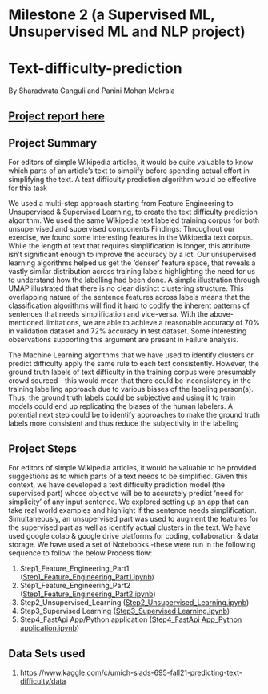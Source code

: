 # Milestone 2 (a Supervised ML, Unsupervised ML and NLP project)
# Text-difficulty-prediction
By Sharadwata Ganguli and Panini Mohan Mokrala

## <a href="https://github.com/s-ganguli/Text-difficulty-prediction/blob/main/SIADS695_MIlestone2_Project_Report_Team10_Final.pdf"> Project report here</a>


## Project Summary
For editors of simple Wikipedia articles, it would be quite valuable to know which parts of an article’s text to simplify before spending actual effort in simplifying the text. A text difficulty prediction algorithm would be effective for this task

We used a multi-step approach starting from Feature Engineering to Unsupervised & Supervised Learning, to create the text difficulty prediction algorithm. We used the
same Wikipedia text labeled training corpus for both unsupervised and supervised components Findings: Throughout our exercise, we found some interesting features in the Wikipedia text corpus. While the length of text that requires simplification is longer, this attribute isn’t significant enough to improve the accuracy by a lot. Our unsupervised learning algorithms helped us get the ‘denser’ feature space, that reveals a vastly similar distribution across training labels highlighting the need for us to understand how the labelling had been done. A simple illustration through UMAP illustrated that there is no clear distinct clustering structure. This overlapping nature of the sentence features across labels means that the classification algorithms will find it hard to codify the inherent patterns of sentences that
needs simplification and vice-versa. With the above-mentioned limitations, we are able to achieve a reasonable accuracy of 70% in validation dataset and 72% accuracy in test dataset. Some interesting observations supporting this argument are present in Failure analysis.

The Machine Learning algorithms that we have used to identify clusters or predict difficulty apply the same rule to each text consistently. However, the ground truth labels of text difficulty in the training corpus were presumably crowd sourced - this would mean that there could be inconsistency in the training labelling approach due to various biases of the labeling person(s). Thus, the ground truth labels could be subjective and using it to train models could end up replicating the biases of the human labelers. A potential next step could be to identify approaches to make the ground truth labels more consistent and thus reduce the subjectivity in the labeling

## Project Steps
For editors of simple Wikipedia articles, it would be valuable to be provided suggestions as to which parts of a text needs to be simplified. Given this context, we have developed a text difficulty prediction model (the supervised part) whose objective will be to accurately predict ‘need for simplicity’ of any input sentence. We explored setting up an app that can take real world examples and highlight if the sentence needs simplification. Simultaneously, an unsupervised part was used to augment the features for the supervised part as well as identify actual clusters in the text. We have used google colab & google drive platforms for coding, collaboration & data storage. We have used a set of Notebooks -these were run in the following sequence to follow the below Process flow:

1. Step1_Feature_Engineering_Part1 (<a href="https://github.com/s-ganguli/Text-difficulty-prediction/blob/main/Step1_Feature_Engineering_Part1.ipynb">Step1_Feature_Engineering_Part1.ipynb</a>)
2. Step1_Feature_Engineering_Part2 (<a href="https://github.com/s-ganguli/Text-difficulty-prediction/blob/main/Step1_Feature_Engineering_Part2.ipynb">Step1_Feature_Engineering_Part2.ipynb</a>)
3. Step2_Unsupervised_Learning (<a href="https://github.com/s-ganguli/Text-difficulty-prediction/blob/main/Step2_Unsupervised_Learning.ipynb">Step2_Unsupervised_Learning.ipynb</a>)
4. Step3_Supervised Learning (<a href="https://github.com/s-ganguli/Text-difficulty-prediction/blob/main/Step3_Supervised Learning.ipynb">Step3_Supervised Learning.ipynb</a>)
5. Step4_FastApi App/Python application (<a href="https://github.com/s-ganguli/Text-difficulty-prediction/blob/main/Step4_FastApi App_Python application.ipynb">Step4_FastApi App_Python application.ipynb</a>)


## Data Sets used
1. https://www.kaggle.com/c/umich-siads-695-fall21-predicting-text-difficulty/data
